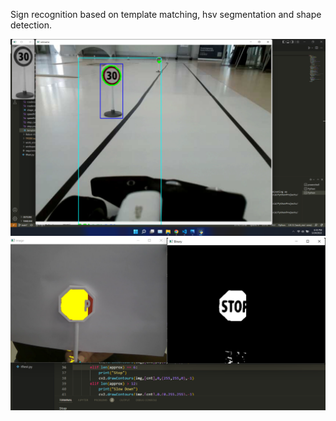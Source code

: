 Sign recognition based on template matching, hsv segmentation and shape detection.

![alt text](https://github.com/davidmartinez13/Sign-Recognition-Porsche-Hack/blob/main/images/Screenshot%20(5).png)
![alt text](https://github.com/davidmartinez13/Sign-Recognition-Porsche-Hack/blob/main/images/stop_test.png)